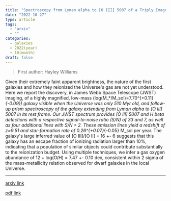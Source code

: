 ```yaml
---
title: "Spectroscopy from Lyman alpha to [O III] 5007 of a Triply Imaged Magnified Galaxy at Redshift z = 9.5"
date: "2022-10-27"
type: article
tags:
  - "arxiv"
  - ""
categories:
  - galaxies
  - 2022(year)
  - 10(month)
draft: false
---
```


> First author: Hayley Williams

 Given their extremely faint apparent brightness, the nature of the first
galaxies and how they reionized the Universe's gas are not yet understood. Here
we report the discovery, in James Webb Space Telescope (JWST) imaging, of a
highly magnified, low-mass (log(M_*/M_sol)=7.70^{+0.11}_{-0.09}) galaxy visible
when the Universe was only 510 Myr old, and follow-up prism spectroscopy of the
galaxy extending from Lyman alpha to [O III] 5007 in its rest frame. Our JWST
spectrum provides [O III] 5007 and H beta detections with a respective
signal-to-noise ratio (S/N) of 33 and 7, as well as four additional lines with
S/N > 2. These emission lines yield a redshift of z=9.51 and star-formation
rate of 0.26^{+0.07}_{-0.05} M_sol per year. The galaxy's large inferred value
of [O III]/[O II] = 16 +- 6 suggests that this galaxy has an escape fraction of
ionizing radiation larger than 10%, indicating that a population of similar
objects could contribute substantially to the reionization budget. Using
multiple techniques, we infer a gas oxygen abundance of 12 + log(O/H) = 7.47 +-
0.10 dex, consistent within 2 sigma of the mass-metallicity relation observed
for dwarf galaxies in the local Universe.

---
[arxiv link](http://arxiv.org/abs/2210.15699v2)

[pdf link](http://arxiv.org/pdf/2210.15699v2)